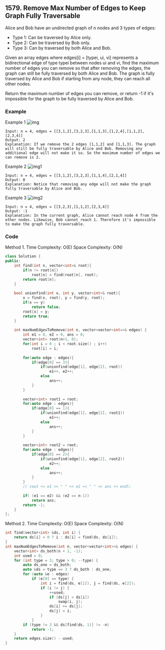 ## 1579. Remove Max Number of Edges to Keep Graph Fully Traversable

Alice and Bob have an undirected graph of n nodes and 3 types of edges:

* Type 1: Can be traversed by Alice only.
* Type 2: Can be traversed by Bob only.
* Type 3: Can by traversed by both Alice and Bob.

Given an array edges where edges[i] = [typei, ui, vi] represents a bidirectional edge of type typei between nodes ui and vi, find the maximum number of edges you can remove so that after removing the edges, the graph can still be fully traversed by both Alice and Bob. The graph is fully traversed by Alice and Bob if starting from any node, they can reach all other nodes.

Return the maximum number of edges you can remove, or return -1 if it's impossible for the graph to be fully traversed by Alice and Bob.

### Example

Example 1
![img](https://assets.leetcode.com/uploads/2020/08/19/ex1.png "img")
```
Input: n = 4, edges = [[3,1,2],[3,2,3],[1,1,3],[1,2,4],[1,1,2],[2,3,4]]
Output: 2
Explanation: If we remove the 2 edges [1,1,2] and [1,1,3]. The graph will still be fully traversable by Alice and Bob. Removing any additional edge will not make it so. So the maximum number of edges we can remove is 2.
```

Example 2
![img1](https://assets.leetcode.com/uploads/2020/08/19/ex2.png "img1")
```
Input: n = 4, edges = [[3,1,2],[3,2,3],[1,1,4],[2,1,4]]
Output: 0
Explanation: Notice that removing any edge will not make the graph fully traversable by Alice and Bob.
```

Example 3
![img2](https://assets.leetcode.com/uploads/2020/08/19/ex3.png "img2")
```
Input: n = 4, edges = [[3,2,3],[1,1,2],[2,3,4]]
Output: -1
Explanation: In the current graph, Alice cannot reach node 4 from the other nodes. Likewise, Bob cannot reach 1. Therefore it's impossible to make the graph fully traversable.
```

### Code
Method 1.
Time Complexity: O(E)
Space Complexity: O(N)

```c++
class Solution {
public:
    int find(int n, vector<int>& root){
        if(n != root[n])
            root[n] = find(root[n], root);
        return root[n];
    }
    
    bool unionfind(int x, int y, vector<int>& root){
        x = find(x, root), y = find(y, root);
        if(x == y)
            return false;
        root[x] = y;
        return true;
    }
    
    int maxNumEdgesToRemove(int n, vector<vector<int>>& edges) {
        int e1 = 0, e2 = 0, ans = 0;
        vector<int> root(n+1, 0);
        for(int i = 0 ; i < root.size() ; i++)
            root[i] = i;
        
        for(auto edge : edges){
            if(edge[0] == 3){
                if(unionfind(edge[1], edge[2], root))
                    e1++, e2++;
                else
                    ans++;   
            }
        }
        
        vector<int> root1 = root;
        for(auto edge : edges){
            if(edge[0] == 1){
                if(unionfind(edge[1], edge[2], root1))
                    e1++;
                else
                    ans++;
            }
        }
        
        vector<int> root2 = root;
        for(auto edge : edges){
            if(edge[0] == 2){
                if(unionfind(edge[1], edge[2], root2))
                    e2++;
                else
                    ans++;
            }
        }
        // cout << e1 << " " << e2 << " " << ans << endl;
        
        if( (e1 == e2) && (e2 == n-1))
            return ans;
        return -1;
    }
};
```

Method 2.
Time Complexity: O(E)
Space Complexity: O(N)
```c++
int find(vector<int> &ds, int i) {
    return ds[i] < 0 ? i : ds[i] = find(ds, ds[i]);
}
int maxNumEdgesToRemove(int n, vector<vector<int>>& edges) {
    vector<int> ds_both(n + 1, -1);
    int used = 0;
    for (int type = 3; type > 0; --type) {
        auto ds_one = ds_both;
        auto &ds = type == 3 ? ds_both : ds_one;
        for (auto &e : edges)
            if (e[0] == type) {
                int i = find(ds, e[1]), j = find(ds, e[2]);
                if (i != j) {
                    ++used;
                    if (ds[j] < ds[i])
                        swap(i, j);
                    ds[i] += ds[j];
                    ds[j] = i;
                }
            }
        if (type != 3 && ds[find(ds, 1)] != -n)
            return -1;
    }
    return edges.size() - used;
}
```


